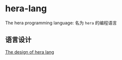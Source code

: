 # hera-lang

The hera programming language: 名为 `hera` 的编程语言

## 语言设计

[The design of hera lang](./design/README.md)
